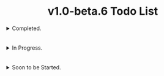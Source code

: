 # <div align="center">v1.0-beta.6 Todo List</div>

<details>
  <summary>Completed.</summary>
  <br></br>
  
- [x] Fix the error messages for reading and parsing manifest xml data when building standalone payloads.
<br></br>
#

- [x] Update the AhMyth Client & Server to be able to fetch both Inbox and Outbox/Sent SMS's instead of just Inbox SMS's.
<br></br>
#

- [x] Update the AhMyth Client & Server so users are able to Download Directories as well as large files without disconnection.
<br></br>
#

- [x] Add Java 21 Support for Building and Decompiling.
<br></br>
#

- [x] Fixed wrongly printed version string in the `"Wrong Java Version Installed, Detected <java version>` error.
<br></br>
#

- [x] Update the Binding feature to clean up and remove decompiled application folders when building & signing is successful and if errors are thrown during binding.
<br></br>
#

- [x] Update AhMyth to use a higher supported version of electron.
<br></br>
#

- [x] Add a switch to Change from Light theme to Dark Theme.
> thank you so much [mbarekTrismegistus (HermesThemes)](https://github.com/mbarekTrismegistus)
<br></br>
#

- [x] Update the Binding Features to set the name of the original apk we are binding to, as the name for the output payload when its being built.
<br></br>
#

- [X] Add Separate Storage Access to the Victim's SD Card for API 16 (Android 4.1) through API 22 (Android 5.1)
<br></br>
#

- [x] Clean and polished off the GUI in general
</details>
<br></br>

<details>
  <summary>In Progress.</summary>
  <br>

- [ ] Add access to a new Settings Menu tab via the click of a ⚙️ icon in the main GUI to allow users to do the following:

  - Set a Custom Output Directory for built payloads
  - Enable/Disable hardware acceleration for the AhMyth Server
> In Progress.
<br></br>
#

- [ ] Add Client Updates from [HiddenPirates](https://github.com/HiddenPirates) for Standalone Payloads.
> In Progress.
<br></br>
#

- [ ] Build a seperate API 16 to API 22 Compatible bare bones payload with no resources, values (excpet for *String.xml* containing the apps name), etc etc, for Binding to applications, this will payload will only work for Android 4.1 upto Android 5.1.
>> The SDK modification function I added for Activity based binding a while back, will allow this payload to work on SOME modern devices but not all of them, only because its a dirty workaround, and dirty workarounds while they work sometimes, they present problems other times.
>
> In Progress.
<br></br>
#

</details>
<br></br>

<details>
  <summary>Soon to be Started.</summary>
  <br>
  
- [ ] Fix *xml2js* bug with the `modifyManifest` function that happens when modifying certain *AndroidManifest.xml* files.
<br></br>
#

- [ ] Add *minify, multidex and proguard* for the API 16 through API 22 Standalone Client and the API 16 through API 22 compatible Binding Client.
<br></br>
#

- [ ] Update the *Multiport Listener* to disconnect from specific clients on specific ports, instead of all clients on specific ports.
<br></br>
#
</details>
